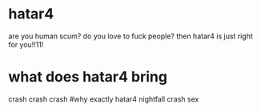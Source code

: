 # hatar4
are you human scum?
do you love to fuck people?
then hatar4 is just right for you!!11!
# what does hatar4 bring
crash crash crash
#why exactly hatar4
nightfall crash sex
